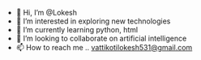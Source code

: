 - 👋 Hi, I’m @Lokesh
- 👀 I’m interested in exploring new technologies 
- 🌱 I’m currently learning python, html
- 💞️ I’m looking to collaborate on artificial intelligence 
- 📫 How to reach me .. vattikotilokesh531@gmail.com 

<!---
Lokesh3001/Lokesh3001 is a ✨ special ✨ repository because its `README.md` (this file) appears on your GitHub profile.
You can click the Preview link to take a look at your changes.
--->
